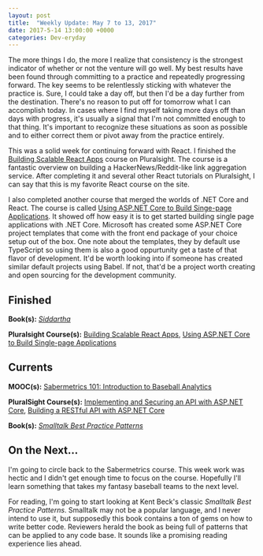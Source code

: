 ```yaml
---
layout: post
title:  "Weekly Update: May 7 to 13, 2017"
date: 2017-5-14 13:00:00 +0000
categories: Dev-eryday
---
```

The more things I do, the more I realize that consistency is the strongest indicator of whether or not the venture will go well. My best results have been found through committing to a practice and repeatedly progressing forward. The key seems to be relentlessly sticking with whatever the practice is. Sure, I could take a day off, but then I'd be a day further from the destination. There's no reason to put off for tomorrow what I can accomplish today. In cases where I find myself taking more days off than days with progress, it's usually a signal that I'm not committed enough to that thing. It's important to recognize these situations as soon as possible and to either correct them or pivot away from the practice entirely.

This was a solid week for continuing forward with React. I finished the [Building Scalable React Apps][re] course on Pluralsight. The course is a fantastic overview on building a HackerNews/Reddit-like link aggregation service. After completing it and several other React tutorials on Pluralsight, I can say that this is my favorite React course on the site.

I also completed another course that merged the worlds of .NET Core and React. The course is called [Using ASP.NET Core to Build Singe-page Applications][spa]. It showed off how easy it is to get started building single page applications with .NET Core. Microsoft has created some ASP.NET Core project templates that come with the front end package of your choice setup out of the box. One note about the templates, they by default use TypeScript so using them is also a good oppurtunity get a taste of that flavor of development. It'd be worth looking into if someone has created similar default projects using Babel. If not, that'd be a project worth creating and open sourcing for the development community.

Finished
--------
**Book(s):** *[Siddartha][sid]* 

**Pluralsight Course(s):** [Building Scalable React Apps][re], [Using ASP.NET Core to Build Single-page Applications][spa]

Currents
--------
**MOOC(s):** [Sabermetrics 101: Introduction to Baseball Analytics][saber]

**PluralSight Course(s):** [Implementing and Securing an API with ASP.NET Core][core], [Building a RESTful API with ASP.NET Core][rest]

**Book(s):** *[Smalltalk Best Practice Patterns][sbp]*

On the Next...
--------
I'm going to circle back to the Sabermetrics course. This week work was hectic and I didn't get enough time to focus on the course. Hopefully I'll learn something that takes my fantasy baseball teams to the next level.

For reading, I'm going to start looking at Kent Beck's classic *Smalltalk Best Practice Patterns*. Smalltalk may not be a popular language, and I never intend to use it, but supposedly this book contains a ton of gems on how to write better code. Reviewers herald the book as being full of patterns that can be applied to any code base. It sounds like a promising reading experience lies ahead.

[rest]: https://app.pluralsight.com/library/courses/asp-dot-net-core-restful-api-building/table-of-contents
[mac]: https://app.pluralsight.com/library/courses/dotnet-core-mac-linux-getting-started/table-of-contents
[core]: https://app.pluralsight.com/library/courses/aspdotnetcore-implementing-securing-api/table-of-contents
[re]: https://app.pluralsight.com/library/courses/react-boilerplate-building-scalable-apps/table-of-contents
[rb]: https://www.reactboilerplate.com
[sid]: https://en.wikipedia.org/wiki/Siddhartha_(novel)
[saber]: https://www.edx.org/course/sabermetrics-101-introduction-baseball-bux-sabr101x-0
[spa]: https://app.pluralsight.com/library/courses/aspnet-core-build-single-page-applications/table-of-contents
[ms]: https://github.com/aspnet/JavaScriptServices
[sbp]: https://www.amazon.com/Smalltalk-Best-Practice-Patterns-Kent/dp/013476904X